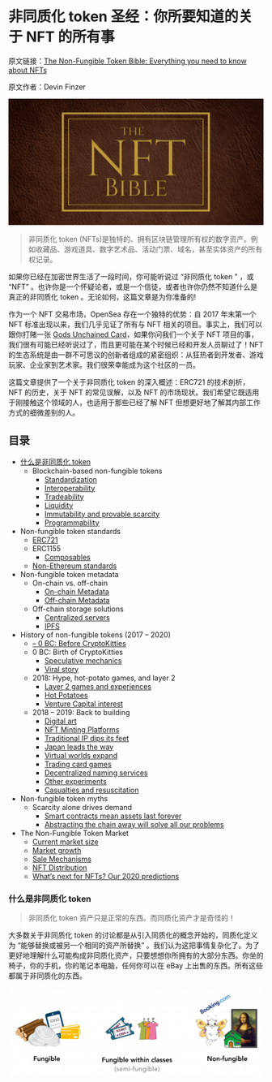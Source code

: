 # 非同质化 token 圣经：你所要知道的关于 NFT 的所有事

原文链接：[The Non-Fungible Token Bible: Everything you need to know about NFTs](https://opensea.io/blog/guides/non-fungible-tokens/#Blockchain-based_non-fungible_tokens)

原文作者：Devin Finzer

![image-20210312234541142](https://raw.githubusercontent.com/Whisker17/ImageStoreService/main/img/20210312234542.png)

> 非同质化 token (NFTs)是独特的、拥有区块链管理所有权的数字资产。例如收藏品、游戏道具、数字艺术品、活动门票、域名，甚至实体资产的所有权记录。

如果你已经在加密世界生活了一段时间，你可能听说过 “非同质化 token ” ，或 “NFT” 。也许你是一个怀疑论者，或是一个信徒，或者也许你仍然不知道什么是真正的非同质化 token 。无论如何，这篇文章是为你准备的!

作为一个 NFT 交易市场，OpenSea 存在一个独特的优势：自 2017 年末第一个 NFT 标准出现以来，我们几乎见证了所有与 NFT 相关的项目。事实上，我们可以跟你打赌一张 [Gods Unchained Card](https://opensea.io/assets/gods-unchained)，如果你问我们一个关于 NFT 项目的事，我们很有可能已经听说过了，而且更可能在某个时候已经和开发人员聊过了！NFT 的生态系统是由一群不可思议的创新者组成的紧密组织：从狂热者到开发者、游戏玩家、企业家到艺术家。我们很荣幸能成为这个社区的一员。

这篇文章提供了一个关于非同质化 token 的深入概述：ERC721 的技术剖析，NFT 的历史，关于 NFT 的常见误解，以及 NFT 的市场现状。我们希望它既适用于刚接触这个领域的人，也适用于那些已经了解 NFT 但想更好地了解其内部工作方式的细微差别的人。

## 目录

- [什么是非同质化 token](#什么是非同质化-token)
  - Blockchain-based non-fungible tokens
    - [Standardization](https://opensea.io/blog/guides/non-fungible-tokens/#Standardization)
    - [Interoperability](https://opensea.io/blog/guides/non-fungible-tokens/#Interoperability)
    - [Tradeability](https://opensea.io/blog/guides/non-fungible-tokens/#Tradeability)
    - [Liquidity](https://opensea.io/blog/guides/non-fungible-tokens/#Liquidity)
    - [Immutability and provable scarcity](https://opensea.io/blog/guides/non-fungible-tokens/#Immutability_and_provable_scarcity)
    - [Programmability](https://opensea.io/blog/guides/non-fungible-tokens/#Programmability)
- Non-fungible token standards
  - [ERC721](https://opensea.io/blog/guides/non-fungible-tokens/#ERC721)
  - ERC1155
    - [Composables](https://opensea.io/blog/guides/non-fungible-tokens/#Composables)
  - [Non-Ethereum standards](https://opensea.io/blog/guides/non-fungible-tokens/#Non-Ethereum_standards)
- Non-fungible token metadata
  - On-chain vs. off-chain
    - [On-chain Metadata](https://opensea.io/blog/guides/non-fungible-tokens/#On-chain_Metadata)
    - [Off-chain Metadata](https://opensea.io/blog/guides/non-fungible-tokens/#Off-chain_Metadata)
  - Off-chain storage solutions
    - [Centralized servers](https://opensea.io/blog/guides/non-fungible-tokens/#Centralized_servers)
    - [IPFS](https://opensea.io/blog/guides/non-fungible-tokens/#IPFS)
- History of non-fungible tokens (2017 – 2020)
  - [– 0 BC: Before CryptoKitties](https://opensea.io/blog/guides/non-fungible-tokens/#_0_BC_Before_CryptoKitties)
  - 0 BC: Birth of CryptoKitties
    - [Speculative mechanics](https://opensea.io/blog/guides/non-fungible-tokens/#Speculative_mechanics)
    - [Viral story](https://opensea.io/blog/guides/non-fungible-tokens/#Viral_story)
  - 2018: Hype, hot-potato games, and layer 2
    - [Layer 2 games and experiences](https://opensea.io/blog/guides/non-fungible-tokens/#Layer_2_games_and_experiences)
    - [Hot Potatoes](https://opensea.io/blog/guides/non-fungible-tokens/#Hot_Potatoes)
    - [Venture Capital interest](https://opensea.io/blog/guides/non-fungible-tokens/#Venture_Capital_interest)
  - 2018 – 2019: Back to building
    - [Digital art](https://opensea.io/blog/guides/non-fungible-tokens/#Digital_art)
    - [NFT Minting Platforms](https://opensea.io/blog/guides/non-fungible-tokens/#NFT_Minting_Platforms)
    - [Traditional IP dips its feet](https://opensea.io/blog/guides/non-fungible-tokens/#Traditional_IP_dips_its_feet)
    - [Japan leads the way](https://opensea.io/blog/guides/non-fungible-tokens/#Japan_leads_the_way)
    - [Virtual worlds expand](https://opensea.io/blog/guides/non-fungible-tokens/#Virtual_worlds_expand)
    - [Trading card games](https://opensea.io/blog/guides/non-fungible-tokens/#Trading_card_games)
    - [Decentralized naming services](https://opensea.io/blog/guides/non-fungible-tokens/#Decentralized_naming_services)
    - [Other experiments](https://opensea.io/blog/guides/non-fungible-tokens/#Other_experiments)
    - [Casualties and resuscitation](https://opensea.io/blog/guides/non-fungible-tokens/#Casualties_and_resuscitation)
- Non-fungible token myths
  - Scarcity alone drives demand
    - [Smart contracts mean assets last forever](https://opensea.io/blog/guides/non-fungible-tokens/#Smart_contracts_mean_assets_last_forever)
    - [Abstracting the chain away will solve all our problems](https://opensea.io/blog/guides/non-fungible-tokens/#Abstracting_the_chain_away_will_solve_all_our_problems)
- The Non-Fungible Token Market
  - [Current market size](https://opensea.io/blog/guides/non-fungible-tokens/#Current_market_size)
  - [Market growth](https://opensea.io/blog/guides/non-fungible-tokens/#Market_growth)
  - [Sale Mechanisms](https://opensea.io/blog/guides/non-fungible-tokens/#Sale_Mechanisms)
  - [NFT Distribution](https://opensea.io/blog/guides/non-fungible-tokens/#NFT_Distribution)
  - [What’s next for NFTs? Our 2020 predictions](https://opensea.io/blog/guides/non-fungible-tokens/#Whats_next_for_NFTs_Our_2020_predictions)

### 什么是非同质化 token

> 非同质化 token 资产只是正常的东西。而同质化资产才是奇怪的！

大多数关于非同质化 token 的讨论都是从引入同质化的概念开始的，同质化定义为 “能够替换或被另一个相同的资产所替换” 。我们认为这把事情复杂化了。为了更好地理解什么可能构成非同质化资产，只要想想你所拥有的大部分东西。你坐的椅子，你的手机，你的笔记本电脑，任何你可以在 eBay 上出售的东西。所有这些都属于非同质化的东西。

![image-20210313104752826](https://raw.githubusercontent.com/Whisker17/ImageStoreService/main/img/20210313104801.png)